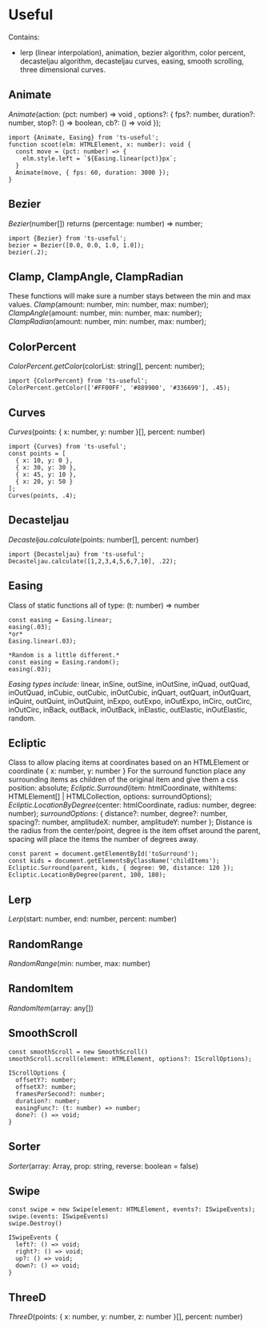 # Useful

Contains:
- lerp (linear interpolation), animation, bezier algorithm, color percent, decasteljau algorithm, decasteljau curves, easing, smooth scrolling, three dimensional curves.

## Animate 
*Animate*(action: (pct: number) => void , options?: { fps?: number, duration?: number, stop?: () => boolean, cb?: () => void });
```
import {Animate, Easing} from 'ts-useful';
function scoot(elm: HTMLElement, x: number): void {
  const move = (pct: number) => {
    elm.style.left = `${Easing.linear(pct)}px`;
  }
  Animate(move, { fps: 60, duration: 3000 });
}
```
## Bezier
*Bezier*(number[]) returns (percentage: number) => number;
```
import {Bezier} from 'ts-useful';
bezier = Bezier([0.0, 0.0, 1.0, 1.0]);
bezier(.2);
```
## Clamp, ClampAngle, ClampRadian
These functions will make sure a number stays between the min and max values.
*Clamp*(amount: number, min: number, max: number);
*ClampAngle*(amount: number, min: number, max: number);
*ClampRadian*(amount: number, min: number, max: number);

## ColorPercent
*ColorPercent.getColor*(colorList: string[], percent: number);
```
import {ColorPercent} from 'ts-useful';
ColorPercent.getColor(['#FF00FF', '#889900', '#336699'], .45);
```
## Curves
*Curves*(points: { x: number, y: number }[], percent: number)
```
import {Curves} from 'ts-useful';
const points = [
  { x: 10, y: 0 },
  { x: 30, y: 30 },
  { x: 45, y: 10 },
  { x: 20, y: 50 }
];
Curves(points, .4);
```
## Decasteljau
*Decasteljau.calculate*(points: number[], percent: number) 
```
import {Decasteljau} from 'ts-useful';
Decasteljau.calculate([1,2,3,4,5,6,7,10], .22);
```
## Easing
Class of static functions all of type: (t: number) => number
```
const easing = Easing.linear;
easing(.03);
*or*
Easing.linear(.03);

*Random is a little different.*
const easing = Easing.random();
easing(.03);
```
*Easing types include:* linear, inSine, outSine, inOutSine, inQuad, outQuad, inOutQuad, inCubic, outCubic, inOutCubic, inQuart, outQuart, inOutQuart, inQuint, outQuint, inOutQuint, inExpo, outExpo, inOutExpo, inCirc, outCirc, inOutCirc, inBack, outBack, inOutBack, inElastic, outElastic, inOutElastic, random.

## Ecliptic
Class to allow placing items at coordinates based on an HTMLElement or coordinate { x: number, y: number }
For the surround function place any surrounding items as children of the original item and give them a css position: absolute;
*Ecliptic.Surround*(item: htmlCoordinate, withItems: HTMLElement[] | HTMLCollection, options: surroundOptions);
*Ecliptic.LocationByDegree*(center: htmlCoordinate, radius: number, degree: number);
*surroundOptions*: { distance?: number, degree?: number, spacing?: number, amplitudeX: number, amplitudeY: number };
Distance is the radius from the center/point, degree is the item offset around the parent, spacing will place the items the number of degrees away.
```
const parent = document.getElementById('toSurround');
const kids = document.getElementsByClassName('childItems');
Ecliptic.Surround(parent, kids, { degree: 90, distance: 120 });
Ecliptic.LocationByDegree(parent, 100, 180);
```

## Lerp
*Lerp*(start: number, end: number, percent: number)

## RandomRange
*RandomRange*(min: number, max: number)

## RandomItem
*RandomItem*(array: any[])

## SmoothScroll
```
const smoothScroll = new SmoothScroll() 
smoothScroll.scroll(element: HTMLElement, options?: IScrollOptions);
 
IScrollOptions {
  offsetY?: number;
  offsetX?: number;
  framesPerSecond?: number;
  duration?: number;
  easingFunc?: (t: number) => number;
  done?: () => void;
}
```
## Sorter
*Sorter*(array: Array<any>, prop: string, reverse: boolean = false)

## Swipe
```
const swipe = new Swipe(element: HTMLElement, events?: ISwipeEvents);
swipe.(events: ISwipeEvents)
swipe.Destroy()
 
ISwipeEvents {
  left?: () => void;
  right?: () => void;
  up?: () => void;
  down?: () => void;
}
```
## ThreeD
*ThreeD*(points: { x: number, y: number, z: number }[], percent: number)
